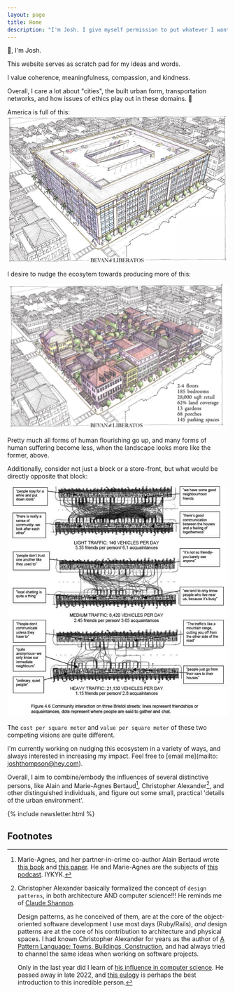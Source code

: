```yaml
---
layout: page
title: Home
description: "I'm Josh. I give myself permission to put whatever I want on this website."
---
```


👋, I'm Josh.

This website serves as scratch pad for my ideas and words.

I value coherence, meaningfulness, compassion, and kindness.

Overall, I care a lot about "cities", the built urban form, transportation networks, and how issues of ethics play out in these domains. 😬

America is full of this:
![subsidized and ugly](images_2020/subsidized-cropped.jpg)

I desire to nudge the ecosytem towards producing more of this:

![illegal but beautiful](images_2020/illegal_cropped.jpg)

Pretty much all forms of human flourishing go up, and many forms of human suffering become less, when the landscape looks more like the former, above.

Additionally, consider not just a block or a store-front, but what would be directly opposite that block:

![crossing the street](images/crossing_street.jpeg)

The `cost per square meter` and `value per square meter` of these two competing visions are quite different. 

I'm currently working on nudging this ecosystem in a variety of ways, and always interested in increasing my impact. Feel free to [email me](mailto: joshthompson@hey.com).

Overall, I aim to combine/embody the influences of several distinctive persons, like Alain and Marie-Agnes Bertaud[^data-driven-urban-economist], Christopher Alexander[^design-patterns], and other distinguished individuals, and figure out some small, practical 'details of the urban environment'.

{% include newsletter.html %}

## Footnotes

[^data-driven-urban-economist]: Marie-Agnes, and her partner-in-crime co-author Alain Bertaud wrote [this book](https://www.goodreads.com/book/show/39644188-order-without-design) and [this paper](https://alainbertaud.com/wp-content/uploads/2013/08/Efficiency-in-Land-Use-and-Infra-Design-Bertaud-Model_a.pdf). He and Marie-Agnes are the subjects of [this podcast](https://devonzuegel.com/tag/order-without-design-podcast). IYKYK. 

[^design-patterns]:  Christopher Alexander basically formalized the concept of `design patterns`, in both architecture AND computer science!!! He reminds me of [Claude Shannon](https://josh.works/driven-by-compression-progress-novelty-humor-interestingness-curiosity-creativity#fn:shannon). 

    Design patterns, as he conceived of them, are at the core of the object-oriented software development I use most days (Ruby/Rails), _and_ design patterns are at the core of his contribution to architecture and physical spaces. I had known Christopher Alexander for years as the author of [A Pattern Language: Towns, Buildings, Construction](https://www.amazon.com/Pattern-Language-Buildings-Construction-Environmental/dp/0195019199), and had always tried to channel the same ideas when working on software projects. 
    
    Only in the last year did I learn of [his influence in computer science](https://en.wikipedia.org/wiki/Christopher_Alexander#Computer_science). He passed away in late 2022, and [this eulogy](https://dorian.substack.com/p/at-any-given-moment-in-a-process?s=r) is perhaps the best introduction to this incredible person.